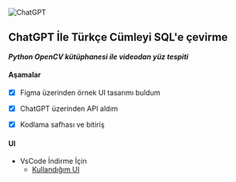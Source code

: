 

![ChatGPT](https://seeklogo.com/images/C/chatgpt-logo-02AFA704B5-seeklogo.com.png)

## ChatGPT İle Türkçe Cümleyi SQL'e çevirme

***Python OpenCV kütüphanesi ile videodan yüz tespiti***

#### Aşamalar
- [X] Figma üzerinden örnek UI tasarımı buldum
- [x] ChatGPT üzerinden API aldım
- [x] Kodlama safhası ve bitiriş



#### UI
- VsCode İndirme İçin
	- [Kullandığım UI ](https://www.figma.com/community/file/1214087469865862138/ASKGPT) 



 
 
